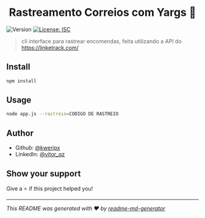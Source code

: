 <h1 align="center">Rastreamento Correios com Yargs 👋</h1>
<p>
  <img alt="Version" src="https://img.shields.io/badge/version-1.0.0-blue.svg?cacheSeconds=2592000" />
  <a href="#" target="_blank">
    <img alt="License: ISC" src="https://img.shields.io/badge/License-ISC-yellow.svg" />
  </a>
</p>

> cli interface para rastrear encomendas, feita utilizando a API do https://linketrack.com/

## Install

```sh
npm install 
```

## Usage

```sh
node app.js --rastreio=CODIGO DE RASTREIO
```


## Author

* Github: [@kweripx](https://github.com/kweripx)
* LinkedIn: [@vitor_qz](https://linkedin.com/in/vitor_qz)

## Show your support

Give a ⭐️ if this project helped you!

***
_This README was generated with ❤️ by [readme-md-generator](https://github.com/kefranabg/readme-md-generator)_

